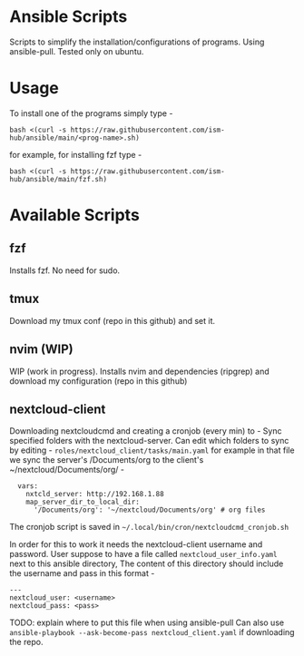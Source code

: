 # Ansible Scripts

Scripts to simplify the installation/configurations of programs.
Using ansible-pull.
Tested only on ubuntu.

# Usage

To install one of the programs simply type -

```
bash <(curl -s https://raw.githubusercontent.com/ism-hub/ansible/main/<prog-name>.sh)
```

for example, for installing fzf type -

```
bash <(curl -s https://raw.githubusercontent.com/ism-hub/ansible/main/fzf.sh)
```

# Available Scripts

## fzf

Installs fzf.
No need for sudo.

## tmux

Download my tmux conf (repo in this github) and set it.

## nvim (WIP)

WIP (work in progress).
Installs nvim and dependencies (ripgrep) and download my configuration (repo in this github)

## nextcloud-client

Downloading nextcloudcmd and creating a cronjob (every min) to -
Sync specified folders with the nextcloud-server.
Can edit which folders to sync by editing - `roles/nextcloud_client/tasks/main.yaml`
for example in that file we sync the server's /Documents/org to the client's ~/nextcloud/Documents/org/ -

```
  vars:
    nxtcld_server: http://192.168.1.88
    map_server_dir_to_local_dir:
      '/Documents/org': '~/nextcloud/Documents/org' # org files

```

The cronjob script is saved in `~/.local/bin/cron/nextcloudcmd_cronjob.sh`

In order for this to work it needs the nextcloud-client username and password.
User suppose to have a file called `nextcloud_user_info.yaml` next to this ansible directory,
The content of this directory should include the username and pass in this format -

```
---
nextcloud_user: <username>
nextcloud_pass: <pass>
```

TODO: explain where to put this file when using ansible-pull
Can also use `ansible-playbook --ask-become-pass nextcloud_client.yaml` if downloading the repo.
